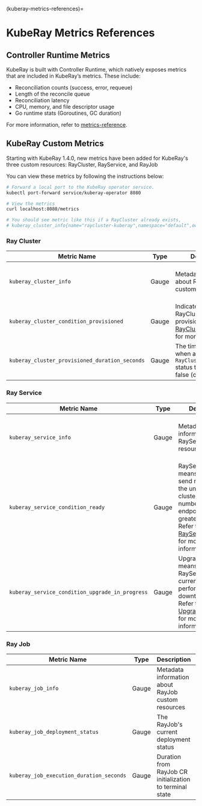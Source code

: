 (kuberay-metrics-references)=

# KubeRay Metrics References

## Controller Runtime Metrics
KubeRay is built with Controller Runtime, which natively exposes metrics that are included in KubeRay’s metrics. These include:
- Reconciliation counts (success, error, requeue)
- Length of the reconcile queue
- Reconciliation latency
- CPU, memory, and file descriptor usage
- Go runtime stats (Goroutines, GC duration)

For more information, refer to [metrics-reference](https://book.kubebuilder.io/reference/metrics-reference).

## KubeRay Custom Metrics

Starting with KubeRay 1.4.0, new metrics have been added for KubeRay's three custom resources: RayCluster, RayService, and RayJob

You can view these metrics by following the instructions below:
```sh
# Forward a local port to the KubeRay operator service.
kubectl port-forward service/kuberay-operator 8080

# View the metrics
curl localhost:8080/metrics

# You should see metric like this if a RayCluster already exists,  
# kuberay_cluster_info{name="raycluster-kuberay",namespace="default",owner_kind="None"} 1
```

### Ray Cluster


| Metric Name                                      | Type  | Description                                                                                                                | Labels                                                               |
|--------------------------------------------------|-------|----------------------------------------------------------------------------------------------------------------------------|--------------------------------------------------------------------|
| `kuberay_cluster_info`                           | Gauge | Metadata information about RayCluster custom resources                                                                     | `namespace`: &lt;RayCluster-namespace&gt;<br/> `name`: &lt;RayCluster-name&gt;<br/> `owner_kind`: &lt;RayJob\|RayService\|None&gt; |
| `kuberay_cluster_condition_provisioned`          | Gauge | Indicates whether the RayCluster is provisioned. Refer to [RayClusterProvisioned](https://github.com/ray-project/kuberay/blob/7c6aedff5b4106281f50e87a7e9e177bf1237ec7/ray-operator/apis/ray/v1/raycluster_types.go#L214) for more information                                      | `namespace`: &lt;RayCluster-namespace&gt;<br/> `name`: &lt;RayCluster-name&gt;<br/> `condition`: &lt;true\|false&gt;               |
| `kuberay_cluster_provisioned_duration_seconds`   | Gauge | The time, in seconds, when a RayCluster's `RayClusterProvisioned` status transitions from false (or unset) to true         | `namespace`: &lt;RayCluster-namespace&gt;<br/> `name`: &lt;RayCluster-name&gt;                                              |

### Ray Service

| Metric Name                                       | Type  | Description                                                | Labels                                                               |
|--------------------------------------------------|-------|------------------------------------------------------------|--------------------------------------------------------------------|
| `kuberay_service_info`                           | Gauge | Metadata information about RayService custom resources     | `namespace`: &lt;RayService-namespace&gt;<br/> `name`: &lt;RayService-name&gt;                                               |
| `kuberay_service_condition_ready`                | Gauge | RayServiceReady means users can send requests to the underlying cluster and the number of serve endpoints is greater than 0. Refer to [RayServiceReady](https://github.com/ray-project/kuberay/blob/33ee6724ca2a429c77cb7ff5821ba9a3d63f7c34/ray-operator/apis/ray/v1/rayservice_types.go#L135) for more information                                           | `namespace`: &lt;RayService-namespace&gt;<br/> `name`: &lt;RayService-name&gt;                                             |
| `kuberay_service_condition_upgrade_in_progress`  | Gauge | UpgradeInProgress means the RayService is currently performing a zero-downtime upgrade. Refer to [UpgradeInProgress](https://github.com/ray-project/kuberay/blob/33ee6724ca2a429c77cb7ff5821ba9a3d63f7c34/ray-operator/apis/ray/v1/rayservice_types.go#L137) for more information                                         | `namespace`: &lt;RayService-namespace&gt;<br/> `name`: &lt;RayService-name&gt;                                              |

### Ray Job

| Metric Name                                       | Type  | Description                                                | Labels                                                                   |
|--------------------------------------------------|-------|------------------------------------------------------------|---------------------------------------------------------------------------|
| `kuberay_job_info`                               | Gauge | Metadata information about RayJob custom resources         | `namespace`: &lt;RayJob-namespace&gt;<br/> `name`: &lt;RayJob-name&gt;                                                   |
| `kuberay_job_deployment_status`                  | Gauge | The RayJob's current deployment status                      | `namespace`: &lt;RayJob-namespace&gt;<br/> `name`: &lt;RayJob-name&gt;<br/> `deployment_status`: &lt;New\|Initializing\|Running\|Complete\|Failed\|Suspending\|Suspended\|Retrying\|Waiting&gt;                          |
| `kuberay_job_execution_duration_seconds`         | Gauge | Duration from RayJob CR initialization to terminal state   | `namespace`: &lt;RayJob-namespace&gt;<br/> `name`: &lt;RayJob-name&gt;<br/> `result`: &lt;Complete\|Failed&gt;<br/> `retry_count`: &lt;count&gt; |


